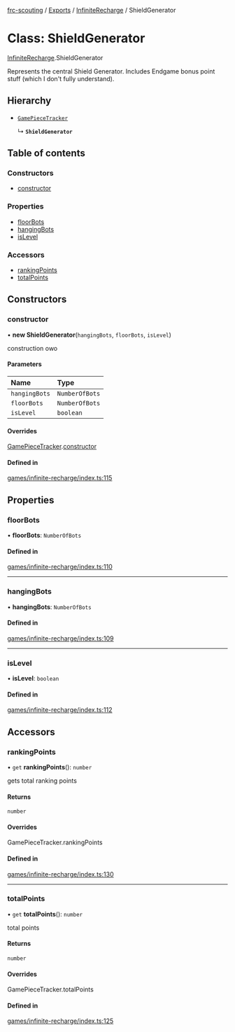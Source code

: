 [frc-scouting](../README.md) / [Exports](../modules.md) / [InfiniteRecharge](../modules/InfiniteRecharge.md) / ShieldGenerator

# Class: ShieldGenerator

[InfiniteRecharge](../modules/InfiniteRecharge.md).ShieldGenerator

Represents the central Shield Generator.
Includes Endgame bonus point stuff (which I don't fully understand).

## Hierarchy

- [`GamePieceTracker`](GamePieceTracker.md)

  ↳ **`ShieldGenerator`**

## Table of contents

### Constructors

- [constructor](InfiniteRecharge.ShieldGenerator.md#constructor)

### Properties

- [floorBots](InfiniteRecharge.ShieldGenerator.md#floorbots)
- [hangingBots](InfiniteRecharge.ShieldGenerator.md#hangingbots)
- [isLevel](InfiniteRecharge.ShieldGenerator.md#islevel)

### Accessors

- [rankingPoints](InfiniteRecharge.ShieldGenerator.md#rankingpoints)
- [totalPoints](InfiniteRecharge.ShieldGenerator.md#totalpoints)

## Constructors

### constructor

• **new ShieldGenerator**(`hangingBots`, `floorBots`, `isLevel`)

construction owo

#### Parameters

| Name | Type |
| :------ | :------ |
| `hangingBots` | `NumberOfBots` |
| `floorBots` | `NumberOfBots` |
| `isLevel` | `boolean` |

#### Overrides

[GamePieceTracker](GamePieceTracker.md).[constructor](GamePieceTracker.md#constructor)

#### Defined in

[games/infinite-recharge/index.ts:115](https://github.com/BREAD5940/frc-scouting/blob/c1beda6/src/games/infinite-recharge/index.ts#L115)

## Properties

### floorBots

• **floorBots**: `NumberOfBots`

#### Defined in

[games/infinite-recharge/index.ts:110](https://github.com/BREAD5940/frc-scouting/blob/c1beda6/src/games/infinite-recharge/index.ts#L110)

___

### hangingBots

• **hangingBots**: `NumberOfBots`

#### Defined in

[games/infinite-recharge/index.ts:109](https://github.com/BREAD5940/frc-scouting/blob/c1beda6/src/games/infinite-recharge/index.ts#L109)

___

### isLevel

• **isLevel**: `boolean`

#### Defined in

[games/infinite-recharge/index.ts:112](https://github.com/BREAD5940/frc-scouting/blob/c1beda6/src/games/infinite-recharge/index.ts#L112)

## Accessors

### rankingPoints

• `get` **rankingPoints**(): `number`

gets total ranking points

#### Returns

`number`

#### Overrides

GamePieceTracker.rankingPoints

#### Defined in

[games/infinite-recharge/index.ts:130](https://github.com/BREAD5940/frc-scouting/blob/c1beda6/src/games/infinite-recharge/index.ts#L130)

___

### totalPoints

• `get` **totalPoints**(): `number`

total points

#### Returns

`number`

#### Overrides

GamePieceTracker.totalPoints

#### Defined in

[games/infinite-recharge/index.ts:125](https://github.com/BREAD5940/frc-scouting/blob/c1beda6/src/games/infinite-recharge/index.ts#L125)
